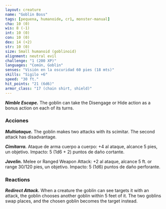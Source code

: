 ```yaml
---
layout: creature
name: "Goblin Boss"
tags: [pequena, humanoide, cr1, monster-manual]
cha: 10 (0)
wis: 8 (-1)
int: 10 (0)
con: 10 (0)
dex: 14 (+2)
str: 10 (0)
size: Small humanoid (goblinoid)
alignment: neutral evil
challenge: "1 (200 XP)"
languages: "Común, Goblin"
senses: "Visión en la oscuridad 60 pies (18 mts)"
skills: "Sigilo +6"
speed: "30 ft."
hit_points: "21 (6d6)"
armor_class: "17 (chain shirt, shield)"
---
```


***Nimble Escape.*** The goblin can take the Disengage or Hide action as a bonus action on each of its turns.

### Acciones

***Multiataque.*** The goblin makes two attacks with its scimitar. The second attack has disadvantage.

***Cimitarra.*** Ataque de arma cuerpo a cuerpo: +4 al ataque, alcance 5 pies, un objetivo. Impacto: 5 (1d6 + 2) puntos de daño cortante.

***Javelin.*** Melee or Ranged Weapon Attack: +2 al ataque, alcance 5 ft. or range 30/120 pies, un objetivo. Impacto: 5 (1d6) puntos de daño perforante.

### Reactions

***Redirect Attack.*** When a creature the goblin can see targets it with an attack, the goblin chooses another goblin within 5 feet of it. The two goblins swap places, and the chosen goblin becomes the target instead.